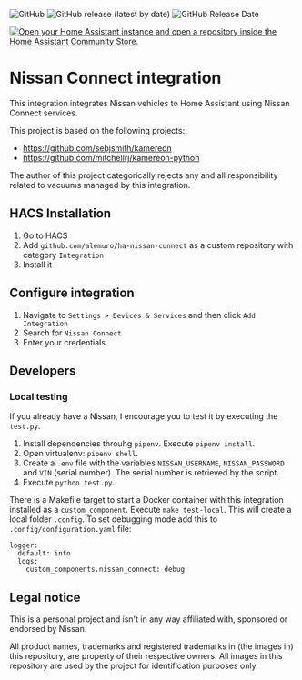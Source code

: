 ![GitHub](https://img.shields.io/github/license/alemuro/ha-nissan-connect?style=flat-square)
![GitHub release (latest by date)](https://img.shields.io/github/v/release/alemuro/ha-nissan-connect?style=flat-square)
![GitHub Release Date](https://img.shields.io/github/release-date/alemuro/ha-nissan-connect?style=flat-square)

[![Open your Home Assistant instance and open a repository inside the Home Assistant Community Store.](https://my.home-assistant.io/badges/hacs_repository.svg)](https://my.home-assistant.io/redirect/hacs_repository/?owner=alemuro&repository=ha-nissan-connect&category=integration)

# Nissan Connect integration

This integration integrates Nissan vehicles to Home Assistant using Nissan Connect
services.

This project is based on the following projects:

- https://github.com/sebjsmith/kamereon
- https://github.com/mitchellrj/kamereon-python

The author of this project categorically rejects any and all responsibility related to vacuums managed by this integration.

## HACS Installation

1. Go to HACS
1. Add `github.com/alemuro/ha-nissan-connect` as a custom repository with category `Integration`
1. Install it

## Configure integration

1. Navigate to `Settings > Devices & Services` and then click `Add Integration`
1. Search for `Nissan Connect`
1. Enter your credentials

## Developers

### Local testing

If you already have a Nissan, I encourage you to test it by executing the `test.py`.

1. Install dependencies throuhg `pipenv`. Execute `pipenv install`.
1. Open virtualenv: `pipenv shell`.
1. Create a `.env` file with the variables `NISSAN_USERNAME`, `NISSAN_PASSWORD` and `VIN` (serial number). The serial number is retrieved by the script.
1. Execute `python test.py`.

There is a Makefile target to start a Docker container with this integration installed as a `custom_component`. Execute `make test-local`. This will create a local folder `.config`. To set debugging mode add this to `.config/configuration.yaml` file:

```
logger:
  default: info
  logs:
    custom_components.nissan_connect: debug
```

## Legal notice

This is a personal project and isn't in any way affiliated with, sponsored or endorsed by Nissan.

All product names, trademarks and registered trademarks in (the images in) this repository, are property of their respective owners. All images in this repository are used by the project for identification purposes only.
